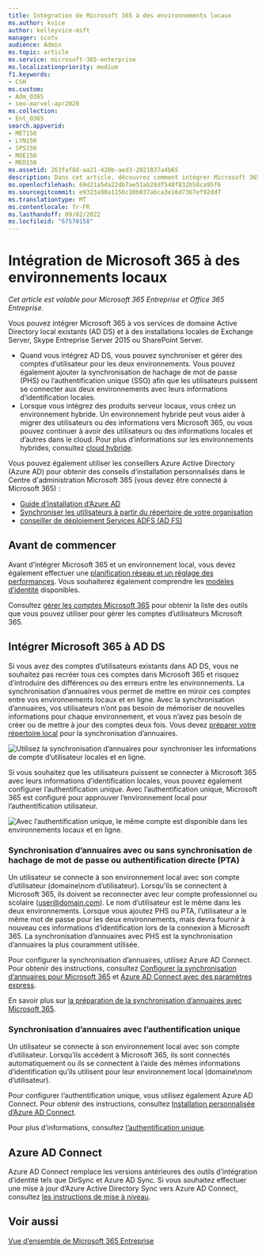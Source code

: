 ```yaml
---
title: Intégration de Microsoft 365 à des environnements locaux
ms.author: kvice
author: kelleyvice-msft
manager: scotv
audience: Admin
ms.topic: article
ms.service: microsoft-365-enterprise
ms.localizationpriority: medium
f1.keywords:
- CSH
ms.custom:
- Adm_O365
- seo-marvel-apr2020
ms.collection:
- Ent_O365
search.appverid:
- MET150
- LYN150
- SPS150
- MOE150
- MED150
ms.assetid: 263faf8d-aa21-428b-aed3-2021837a4b65
description: Dans cet article, découvrez comment intégrer Microsoft 365 à vos services d’annuaire existants et à vos environnements locaux.
ms.openlocfilehash: 69d21a5da22db7ae51ab28df548f832b58ca95f6
ms.sourcegitcommit: e9323a90a1156c10b037abca3e16d7367ef92dd7
ms.translationtype: MT
ms.contentlocale: fr-FR
ms.lasthandoff: 09/02/2022
ms.locfileid: "67570158"
---
```

# <a name="microsoft-365-integration-with-on-premises-environments"></a>Intégration de Microsoft 365 à des environnements locaux

*Cet article est valable pour Microsoft 365 Entreprise et Office 365 Entreprise.*

Vous pouvez intégrer Microsoft 365 à vos services de domaine Active Directory local existants (AD DS) et à des installations locales de Exchange Server, Skype Entreprise Server 2015 ou SharePoint Server.
  
 - Quand vous intégrez AD DS, vous pouvez synchroniser et gérer des comptes d’utilisateur pour les deux environnements. Vous pouvez également ajouter la synchronisation de hachage de mot de passe (PHS) ou l’authentification unique (SSO) afin que les utilisateurs puissent se connecter aux deux environnements avec leurs informations d’identification locales.
 - Lorsque vous intégrez des produits serveur locaux, vous créez un environnement hybride. Un environnement hybride peut vous aider à migrer des utilisateurs ou des informations vers Microsoft 365, ou vous pouvez continuer à avoir des utilisateurs ou des informations locales et d’autres dans le cloud. Pour plus d’informations sur les environnements hybrides, consultez [cloud hybride](../solutions/cloud-architecture-models.md#hybrid).

Vous pouvez également utiliser les conseillers Azure Active Directory (Azure AD) pour obtenir des conseils d’installation personnalisés dans le Centre d'administration Microsoft 365 (vous devez être connecté à Microsoft 365) :

- [Guide d’installation d’Azure AD](https://aka.ms/aadpguidance)
- [Synchroniser les utilisateurs à partir du répertoire de votre organisation](https://aka.ms/aadconnectpwsync)
- [conseiller de déploiement Services ADFS (AD FS)](https://aka.ms/adfsguidance)
   
## <a name="before-you-begin"></a>Avant de commencer

Avant d’intégrer Microsoft 365 et un environnement local, vous devez également effectuer une [planification réseau et un réglage des performances](network-planning-and-performance.md). Vous souhaiterez également comprendre les [modèles d’identité](deploy-identity-solution-identity-model.md) disponibles. 

Consultez [gérer les comptes Microsoft 365](manage-microsoft-365-accounts.md) pour obtenir la liste des outils que vous pouvez utiliser pour gérer les comptes d’utilisateurs Microsoft 365. 
  
## <a name="integrate-microsoft-365-with-ad-ds"></a>Intégrer Microsoft 365 à AD DS

Si vous avez des comptes d’utilisateurs existants dans AD DS, vous ne souhaitez pas recréer tous ces comptes dans Microsoft 365 et risquez d’introduire des différences ou des erreurs entre les environnements. La synchronisation d’annuaires vous permet de mettre en miroir ces comptes entre vos environnements locaux et en ligne. Avec la synchronisation d’annuaires, vos utilisateurs n’ont pas besoin de mémoriser de nouvelles informations pour chaque environnement, et vous n’avez pas besoin de créer ou de mettre à jour des comptes deux fois. Vous devez [préparer votre répertoire local](prepare-for-directory-synchronization.md) pour la synchronisation d’annuaires.
  
![Utilisez la synchronisation d’annuaires pour synchroniser les informations de compte d’utilisateur locales et en ligne.](../media/microsoft-365-integration/directory-synchronization.png)
  
Si vous souhaitez que les utilisateurs puissent se connecter à Microsoft 365 avec leurs informations d’identification locales, vous pouvez également configurer l’authentification unique. Avec l’authentification unique, Microsoft 365 est configuré pour approuver l’environnement local pour l’authentification utilisateur.
  
![Avec l’authentification unique, le même compte est disponible dans les environnements locaux et en ligne.](../media/microsoft-365-integration/single-sign-on.png)

### <a name="directory-synchronization-with-or-without-password-hash-synchronization-or-pass-through-authentication-pta"></a>Synchronisation d’annuaires avec ou sans synchronisation de hachage de mot de passe ou authentification directe (PTA)

Un utilisateur se connecte à son environnement local avec son compte d’utilisateur (domaine\nom d’utilisateur). Lorsqu’ils se connectent à Microsoft 365, ils doivent se reconnecter avec leur compte professionnel ou scolaire (user@domain.com). Le nom d’utilisateur est le même dans les deux environnements. Lorsque vous ajoutez PHS ou PTA, l’utilisateur a le même mot de passe pour les deux environnements, mais devra fournir à nouveau ces informations d’identification lors de la connexion à Microsoft 365. La synchronisation d’annuaires avec PHS est la synchronisation d’annuaires la plus couramment utilisée.

Pour configurer la synchronisation d’annuaires, utilisez Azure AD Connect. Pour obtenir des instructions, consultez [Configurer la synchronisation d’annuaires pour Microsoft 365](set-up-directory-synchronization.md) et [Azure AD Connect avec des paramètres express](/azure/active-directory/hybrid/how-to-connect-install-express).

En savoir plus sur [la préparation de la synchronisation d’annuaires avec Microsoft 365](prepare-for-directory-synchronization.md).

### <a name="directory-synchronization-with-sso"></a>Synchronisation d’annuaires avec l’authentification unique

Un utilisateur se connecte à son environnement local avec son compte d’utilisateur. Lorsqu’ils accédent à Microsoft 365, ils sont connectés automatiquement ou ils se connectent à l’aide des mêmes informations d’identification qu’ils utilisent pour leur environnement local (domaine\nom d’utilisateur).

Pour configurer l’authentification unique, vous utilisez également Azure AD Connect. Pour obtenir des instructions, consultez [Installation personnalisée d’Azure AD Connect](/azure/active-directory/hybrid/how-to-connect-install-custom).

Pour plus d’informations, consultez [l’authentification unique](/azure/active-directory/manage-apps/what-is-single-sign-on).

## <a name="azure-ad-connect"></a>Azure AD Connect

Azure AD Connect remplace les versions antérieures des outils d’intégration d’identité tels que DirSync et Azure AD Sync. Si vous souhaitez effectuer une mise à jour d’Azure Active Directory Sync vers Azure AD Connect, consultez [les instructions de mise à niveau](/azure/active-directory/hybrid/how-to-dirsync-upgrade-get-started). 

## <a name="see-also"></a>Voir aussi

[Vue d’ensemble de Microsoft 365 Entreprise](microsoft-365-overview.md)